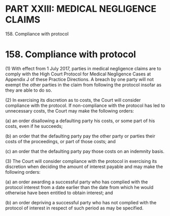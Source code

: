 # PART XXIII: MEDICAL NEGLIGENCE CLAIMS

158\. Compliance with protocol

# 158\. Compliance with protocol

(1) With effect from 1 July 2017, parties in medical negligence claims
are to comply with the High Court Protocol for Medical Negligence Cases
at Appendix J of these Practice Directions. A breach by one party will
not exempt the other parties in the claim from following the protocol
insofar as they are able to do so.

(2) In exercising its discretion as to costs, the Court will consider
compliance with the protocol. If non-compliance with the protocol has
led to unnecessary costs, the Court may make the following orders:

(a) an order disallowing a defaulting party his costs, or some part of
his costs, even if he succeeds;

(b) an order that the defaulting party pay the other party or parties
their costs of the proceedings, or part of those costs; and

(c) an order that the defaulting party pay those costs on an indemnity
basis.

(3) The Court will consider compliance with the protocol in exercising
its discretion when deciding the amount of interest payable and may make
the following orders:

(a) an order awarding a successful party who has complied with the
protocol interest from <span style="mso-spacerun: yes;"> </span>a date
earlier than the date from which he would otherwise have been entitled
to obtain interest; and

(b) an order depriving a successful party who has not complied with the
protocol of interest in respect of such period as may be specified.
